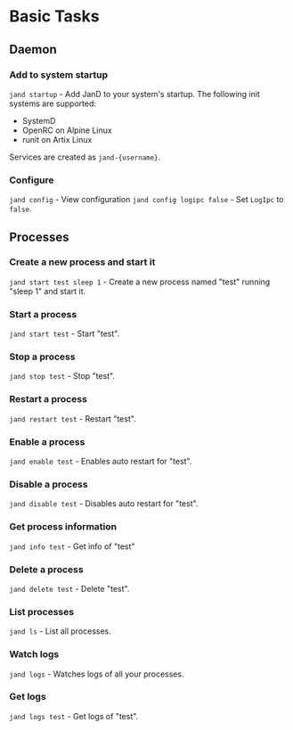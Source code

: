 # Basic Tasks

## Daemon

### Add to system startup

`jand startup` - Add JanD to your system's startup.
The following init systems are supported:

- SystemD
- OpenRC on Alpine Linux
- runit on Artix Linux

Services are created as `jand-{username}`.

### Configure

`jand config` - View configuration
`jand config logipc false` - Set `LogIpc` to `false`.

## Processes

### Create a new process and start it

`jand start test sleep 1` - Create a new process named "test" running "sleep 1" and start it.

### Start a process

`jand start test` - Start "test".

### Stop a process

`jand stop test` - Stop "test".

### Restart a process

`jand restart test` - Restart "test".

### Enable a process

`jand enable test` - Enables auto restart for "test".

### Disable a process

`jand disable test` - Disables auto restart for "test".

### Get process information

`jand info test` - Get info of "test"

### Delete a process

`jand delete test` - Delete "test".

### List processes

`jand ls` - List all processes.

### Watch logs

`jand logs` - Watches logs of all your processes.

### Get logs

`jand logs test` - Get logs of "test".
